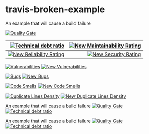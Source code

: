 
# travis-broken-example

An example that will cause a build failure

[![Quality Gate](https://meltwatersecurityguild.cf/api/badges/gate?key=hello.world)](https://meltwatersecurityguild.cf/dashboard/index/hello.world)

|[![Technical debt ratio](https://meltwatersecurityguild.cf/api/badges/measure?key=hello.world&metric=sqale_debt_ratio)](https://meltwatersecurityguild.cf/dashboard/index/hello.world)|[![New Maintainability Rating](https://meltwatersecurityguild.cf/api/badges/measure?key=hello.world&metric=new_maintainability_rating)](https://meltwatersecurityguild.cf/dashboard/index/hello.world)|
|   ---:|   ---:|
|[![New Reliability Rating](https://meltwatersecurityguild.cf/api/badges/measure?key=hello.world&metric=new_reliability_rating)](https://meltwatersecurityguild.cf/dashboard/index/hello.world)|[![New Security Rating](https://meltwatersecurityguild.cf/api/badges/measure?key=hello.world&metric=new_security_rating)](https://meltwatersecurityguild.cf/dashboard/index/hello.world)|

[![  Vulnerabilities  ](https://meltwatersecurityguild.cf/api/badges/measure?key=hello.world&metric=vulnerabilities)](https://meltwatersecurityguild.cf/dashboard/index/hello.world)
[![New Vulnerabilities](https://meltwatersecurityguild.cf/api/badges/measure?key=hello.world&metric=new_vulnerabilities)](https://meltwatersecurityguild.cf/dashboard/index/hello.world)

[![Bugs](https://meltwatersecurityguild.cf/api/badges/measure?key=hello.world&metric=bugs)](https://meltwatersecurityguild.cf/dashboard/index/hello.world) 
[![New Bugs](https://meltwatersecurityguild.cf/api/badges/measure?key=hello.world&metric=new_bugs)](https://meltwatersecurityguild.cf/dashboard/index/hello.world)

[![Code Smells](https://meltwatersecurityguild.cf/api/badges/measure?key=hello.world&metric=code_smells)](https://meltwatersecurityguild.cf/dashboard/index/hello.world) 
[![New Code Smells](https://meltwatersecurityguild.cf/api/badges/measure?key=hello.world&metric=new_code_smells)](https://meltwatersecurityguild.cf/dashboard/index/hello.world)

[![Duplicate Lines Density](https://meltwatersecurityguild.cf/api/badges/measure?key=hello.world&metric=duplicated_lines_density)](https://meltwatersecurityguild.cf/dashboard/index/hello.world) 
[![New Duplicate Lines Density](https://meltwatersecurityguild.cf/api/badges/measure?key=hello.world&metric=new_duplicated_lines_density)](https://meltwatersecurityguild.cf/dashboard/index/hello.world) 


An example that will cause a build failure
[![Quality Gate](https://meltwatersecurityguild.cf/api/badges/gate?key=sonar.docmodservice)](https://meltwatersecurityguild.cf/dashboard/index/sonar.docmodservice)
[![Technical debt ratio](https://meltwatersecurityguild.cf/api/badges/measure?key=sonar.docmodservice&metric=sqale_debt_ratio)](https://meltwatersecurityguild.cf/dashboard/index/sonar.docmodservice) 


An example that will cause a build failure
[![Quality Gate](https://meltwatersecurityguild.cf/api/badges/gate?key=sonar.keystone)](https://meltwatersecurityguild.cf/dashboard/index/sonar.keystone)
[![Technical debt ratio](https://meltwatersecurityguild.cf/api/badges/measure?key=sonar.keystone&metric=sqale_debt_ratio)](https://meltwatersecurityguild.cf/dashboard/index/sonar.keystone) 
